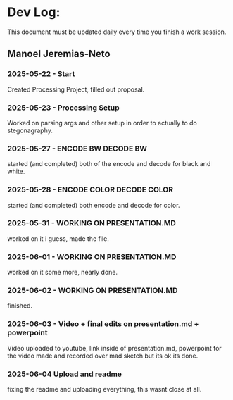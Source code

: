 # Dev Log:

This document must be updated daily every time you finish a work session.

## Manoel Jeremias-Neto

### 2025-05-22 - Start
Created Processing Project, filled out proposal.

### 2025-05-23 - Processing Setup
Worked on parsing args and other setup in order to actually to do stegonagraphy.

### 2025-05-27 - ENCODE BW DECODE BW
started (and completed) both of the encode and decode for black and white.

### 2025-05-28 - ENCODE COLOR DECODE COLOR
started (and completed) both encode and decode for color.

### 2025-05-31 - WORKING ON PRESENTATION.MD
worked on it i guess, made the file.

### 2025-06-01 - WORKING ON PRESENTATION.MD
worked on it some more, nearly done.

### 2025-06-02 - WORKING ON PRESENTATION.MD
finished.

### 2025-06-03 - Video + final edits on presentation.md + powerpoint
Video uploaded to youtube, link inside of presentation.md, powerpoint for the video made and recorded over
mad sketch but its ok its done.

### 2025-06-04 Upload and readme
fixing the readme and uploading everything, this wasnt close at all.